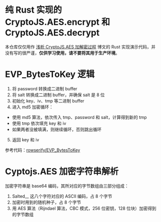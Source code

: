 # 纯 Rust 实现的 CryptoJS.AES.encrypt 和 CryptoJS.AES.decrypt

本仓库仅仅用作 [浅析 CryptoJS.AES 加解密过程](https://668000.xyz/archives/3/) 博文的 Rust 实现演示代码，并没有写的很严谨，**仅供学习使用，请不要将其用于生产环境**。

# EVP_BytesToKey 逻辑

 1. 将 password 转换成二进制 buffer
 2. 将 salt 转换成二进制 buffer，并确保 salt 是 8 位
 3. 初始化 key、iv、tmp 等二进制 buffer
 4. 进入 md5 加密循环：
  - 使用 md5 算法，依次传入 tmp、password 和 salt，计算得到新的 tmp
  - 使用 tmp 依次填充 key 和 iv
  - 如果两者没被填满，则继续循环，否则跳出循环
 5. 返回 key 和 iv

参考代码：[rowserify/EVP_BytesToKey](https://github.com/browserify/EVP_BytesToKey/blob/master/index.js)

# Cyptojs.AES 加密字符串解析

加密字符串是 base64 编码，其所对应的字节数组由三部分组成：

1. Salted__ 这八个字符对应的 ASCII 编码，占 8 个字节
2. 加密时用到的随机种子，占 8 个字节
3. 用 AES 算法（Rijndael 算法，CBC 模式，256 位密钥，128 位块）加密得到的字节数组